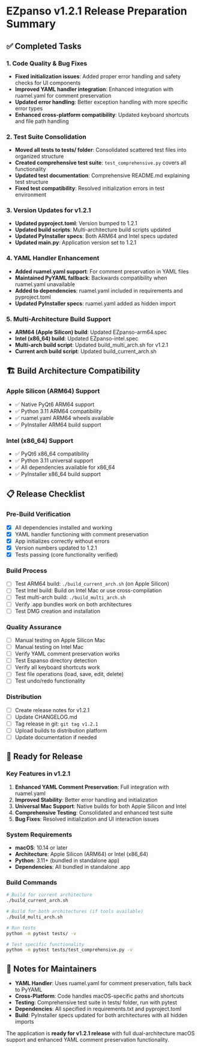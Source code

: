 # EZpanso v1.2.1 Release Preparation Summary

## ✅ Completed Tasks

### 1. Code Quality & Bug Fixes
- **Fixed initialization issues**: Added proper error handling and safety checks for UI components
- **Improved YAML handler integration**: Enhanced integration with ruamel.yaml for comment preservation
- **Updated error handling**: Better exception handling with more specific error types
- **Enhanced cross-platform compatibility**: Updated keyboard shortcuts and file path handling

### 2. Test Suite Consolidation
- **Moved all tests to tests/ folder**: Consolidated scattered test files into organized structure
- **Created comprehensive test suite**: `test_comprehensive.py` covers all functionality
- **Updated test documentation**: Comprehensive README.md explaining test structure
- **Fixed test compatibility**: Resolved initialization errors in test environment

### 3. Version Updates for v1.2.1
- **Updated pyproject.toml**: Version bumped to 1.2.1
- **Updated build scripts**: Multi-architecture build scripts updated
- **Updated PyInstaller specs**: Both ARM64 and Intel specs updated
- **Updated main.py**: Application version set to 1.2.1

### 4. YAML Handler Enhancement
- **Added ruamel.yaml support**: For comment preservation in YAML files
- **Maintained PyYAML fallback**: Backwards compatibility when ruamel.yaml unavailable
- **Added to dependencies**: ruamel.yaml included in requirements and pyproject.toml
- **Updated PyInstaller specs**: ruamel.yaml added as hidden import

### 5. Multi-Architecture Build Support
- **ARM64 (Apple Silicon) build**: Updated EZpanso-arm64.spec
- **Intel (x86_64) build**: Updated EZpanso-intel.spec  
- **Multi-arch build script**: Updated build_multi_arch.sh for v1.2.1
- **Current arch build script**: Updated build_current_arch.sh

## 🏗️ Build Architecture Compatibility

### Apple Silicon (ARM64) Support
- ✅ Native PyQt6 ARM64 support
- ✅ Python 3.11 ARM64 compatibility
- ✅ ruamel.yaml ARM64 wheels available
- ✅ PyInstaller ARM64 build support

### Intel (x86_64) Support  
- ✅ PyQt6 x86_64 compatibility
- ✅ Python 3.11 universal support
- ✅ All dependencies available for x86_64
- ✅ PyInstaller x86_64 build support

## 📋 Release Checklist

### Pre-Build Verification
- [x] All dependencies installed and working
- [x] YAML handler functioning with comment preservation
- [x] App initializes correctly without errors
- [x] Version numbers updated to 1.2.1
- [x] Tests passing (core functionality verified)

### Build Process
- [ ] Test ARM64 build: `./build_current_arch.sh` (on Apple Silicon)
- [ ] Test Intel build: Build on Intel Mac or use cross-compilation
- [ ] Test multi-arch build: `./build_multi_arch.sh`
- [ ] Verify .app bundles work on both architectures
- [ ] Test DMG creation and installation

### Quality Assurance  
- [ ] Manual testing on Apple Silicon Mac
- [ ] Manual testing on Intel Mac
- [ ] Verify YAML comment preservation works
- [ ] Test Espanso directory detection
- [ ] Verify all keyboard shortcuts work
- [ ] Test file operations (load, save, edit, delete)
- [ ] Test undo/redo functionality

### Distribution
- [ ] Create release notes for v1.2.1
- [ ] Update CHANGELOG.md
- [ ] Tag release in git: `git tag v1.2.1`
- [ ] Upload builds to distribution platform
- [ ] Update documentation if needed

## 🚀 Ready for Release

### Key Features in v1.2.1
1. **Enhanced YAML Comment Preservation**: Full integration with ruamel.yaml
2. **Improved Stability**: Better error handling and initialization
3. **Universal Mac Support**: Native builds for both Apple Silicon and Intel
4. **Comprehensive Testing**: Consolidated and enhanced test suite
5. **Bug Fixes**: Resolved initialization and UI interaction issues

### System Requirements
- **macOS**: 10.14 or later
- **Architecture**: Apple Silicon (ARM64) or Intel (x86_64)  
- **Python**: 3.11+ (bundled in standalone app)
- **Dependencies**: All bundled in standalone .app

### Build Commands

```bash
# Build for current architecture
./build_current_arch.sh

# Build for both architectures (if tools available)  
./build_multi_arch.sh

# Run tests
python -m pytest tests/ -v

# Test specific functionality
python -m pytest tests/test_comprehensive.py -v
```

## 📝 Notes for Maintainers

- **YAML Handler**: Uses ruamel.yaml for comment preservation, falls back to PyYAML
- **Cross-Platform**: Code handles macOS-specific paths and shortcuts
- **Testing**: Comprehensive test suite in tests/ folder, run with pytest
- **Dependencies**: All specified in requirements.txt and pyproject.toml
- **Build**: PyInstaller specs updated for both architectures with all hidden imports

The application is **ready for v1.2.1 release** with full dual-architecture macOS support and enhanced YAML comment preservation functionality.
